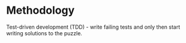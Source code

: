 # Methodology
Test-driven development (TDD) - write failing tests and only then start writing solutions to the puzzle.

